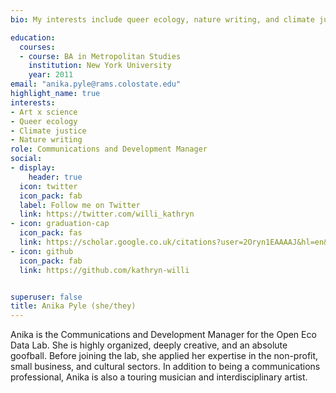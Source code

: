 ```yaml
---
bio: My interests include queer ecology, nature writing, and climate justice.

education:
  courses:
  - course: BA in Metropolitan Studies
    institution: New York University
    year: 2011
email: "anika.pyle@rams.colostate.edu"
highlight_name: true
interests:
- Art x science
- Queer ecology
- Climate justice
- Nature writing
role: Communications and Development Manager
social:
- display:
    header: true
  icon: twitter
  icon_pack: fab
  label: Follow me on Twitter
  link: https://twitter.com/willi_kathryn
- icon: graduation-cap
  icon_pack: fas
  link: https://scholar.google.co.uk/citations?user=2Oryn1EAAAAJ&hl=en&oi=ao
- icon: github
  icon_pack: fab
  link: https://github.com/kathryn-willi


superuser: false
title: Anika Pyle (she/they)
---
```


Anika is the Communications and Development Manager for the Open Eco Data Lab. She is highly organized, deeply creative, and an absolute goofball. Before joining the lab, she applied her expertise in the non-profit, small business, and cultural sectors. In addition to being a communications professional, Anika is also a touring musician and interdisciplinary artist. 